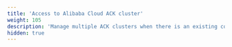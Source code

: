 ```yaml
---
title: 'Access to Alibaba Cloud ACK cluster'
weight: 105
description: 'Manage multiple ACK clusters when there is an existing console'
hidden: true
---
```


